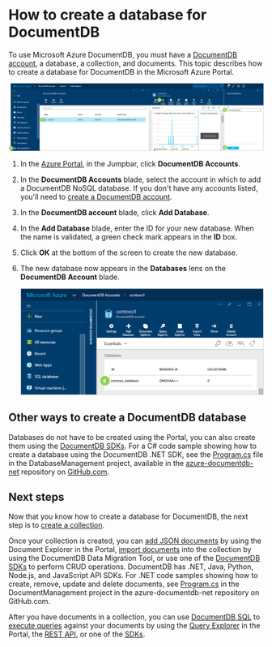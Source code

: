 <properties 
	pageTitle="How to create a database in DocumentDB | Microsoft Azure" 
	description="Learn how to create a database using the online service portal for Azure DocumentDB, a NoSQL document database for JSON. Get a free trial today." 
	keywords="how to create a database" 
	services="documentdb" 
	authors="mimig1" 
	manager="jhubbard" 
	editor="monicar" 
	documentationCenter=""/>

<tags 
	ms.service="documentdb" 
	ms.workload="data-services" 
	ms.tgt_pltfrm="na" 
	ms.devlang="na" 
	ms.topic="article" 
	ms.date="11/18/2015" 
	ms.author="mimig"/>

# How to create a database for DocumentDB

To use Microsoft Azure DocumentDB, you must have a [DocumentDB account](documentdb-create-account.md), a database, a collection, and documents.  This topic describes how to create a database for DocumentDB in the Microsoft Azure Portal. 

![Screen shot showing how to create a database, highlighting the Browse button, DocumentDB Accounts on the Browse blade, and a DocumentDB account on the DocumentDB Accounts blade](./media/documentdb-create-database/docdb-database-creation-1-3.png)

1.  In the [Azure Portal](https://portal.azure.com/), in the Jumpbar, click **DocumentDB Accounts**. 

2.  In the **DocumentDB Accounts** blade, select the account in which to add a DocumentDB NoSQL database. If you don't have any accounts listed, you'll need to [create a DocumentDB account](documentdb-create-account.md).

3. In the **DocumentDB account** blade, click **Add Database**.

4. In the **Add Database** blade, enter the ID for your new database. When the name is validated, a green check mark appears in the **ID** box.

5. Click **OK** at the bottom of the screen to create the new database. 

7. The new database now appears in the **Databases** lens on the **DocumentDB Account** blade.
 
	![Screen shot of the new database in the DocumentDB Account blade](./media/documentdb-create-database/docdb-database-creation-7.png)

## Other ways to create a DocumentDB database

Databases do not have to be created using the Portal, you can also create them using the [DocumentDB SDKs](https://msdn.microsoft.com/library/azure/dn781482.aspx). For a C# code sample showing how to create a database using the DocumentDB .NET SDK, see the [Program.cs](https://github.com/Azure/azure-documentdb-net/blob/master/samples/code-samples/DatabaseManagement/Program.cs) file in the DatabaseManagement project, available in the [azure-documentdb-net](https://github.com/Azure/azure-documentdb-net) repository on [GitHub.com](https://github.com). 

## Next steps

Now that you know how to create a database for DocumentDB, the next step is to [create a collection](documentdb-create-collection.md).

Once your collection is created, you can [add JSON documents](../documentdb-view-json-document-explorer.md) by using the Document Explorer in the Portal, [import documents](documentdb-import-data.md) into the collection by using the DocumentDB Data Migration Tool, or use one of the [DocumentDB SDKs](https://msdn.microsoft.com/library/azure/dn781482.aspx) to perform CRUD operations. DocumentDB has .NET, Java, Python, Node.js, and JavaScript API SDKs. For .NET code samples showing how to create, remove, update and delete documents, see [Program.cs](https://github.com/Azure/azure-documentdb-net/blob/master/samples/code-samples/DocumentManagement/Program.cs) in the DocumentManagement project in the azure-documentdb-net repository on GitHub.com.  

After you have documents in a collection, you can use [DocumentDB SQL](documentdb-sql-query.md) to [execute queries](documentdb-sql-query.md#executing-queries) against your documents by using the [Query Explorer](documentdb-query-collections-query-explorer.md) in the Portal, the [REST API](https://msdn.microsoft.com/library/azure/dn781481.aspx), or one of the [SDKs](https://msdn.microsoft.com/library/azure/dn781482.aspx). 
